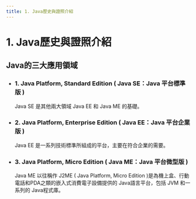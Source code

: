 ```yaml
---
title: 1. Java歷史與證照介紹
---
```


# 1. Java歷史與證照介紹
## Java的三大應用領域
  - ### 1. Java Platform, Standard Edition ( Java SE：Java 平台標準版 )
    Java SE 是其他兩大領域 Java EE 和 Java ME 的基礎。
  - ### 2. Java Platform, Enterprise Edition ( Java EE：Java 平台企業版 )
    Java EE 是一系列技術標準所組成的平台，主要在符合企業的需要。
  - ### 3. Java Platform, Micro Edition ( Java ME：Java 平台微型版 )
    Java ME 以往稱作 J2ME ( Java Platform, Micro Edition )是為機上盒、行動電話和PDA之類的嵌入式消費電子設備提供的 Java語言平台，包括 JVM 和一系列的 Java程式庫。